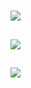 # [](ContributionTable?__template__=property.md#cldf:Gender)

## [](ParameterTable#cldf:56)

![](HasGender.jpg?parameters=56&pacific-centered&padding-left=10&padding-right=10&padding-top=20&padding-bottom=20&width=12&height=8&markersize=15#cldfviz.map)

## [](ParameterTable#cldf:57)

![](GenderCount.jpg?parameters=57&pacific-centered&padding-left=10&padding-right=10&padding-top=20&padding-bottom=20&width=12&height=8&markersize=15#cldfviz.map)

## [](ParameterTable#cldf:58)

![](GenderCountBinned4.jpg?parameters=58&pacific-centered&padding-left=10&padding-right=10&padding-top=20&padding-bottom=20&width=12&height=8&markersize=15#cldfviz.map)
